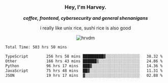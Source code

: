 <div align="center">
    <h3> Hey, I'm Harvey.</h3>
    <p><i><b>coffee, frontend, cybersecurity and general shenanigans</b></i></p>
    <p>i really like unix rice, sushi rice is also good</p>
</div>

<p align="center">  <img src="https://komarev.com/ghpvc/?username=hrvdm&label=Views&color=252733&style=for-the-badge" alt="hrvdm" /> </p>

<!--START_SECTION:waka-->

```txt
Total Time: 503 hrs 50 mins

TypeScript        256 hrs 58 mins █████████▓░░░░░░░░░░░░░░░   38.32 %
Other             166 hrs 43 mins ██████▒░░░░░░░░░░░░░░░░░░   24.86 %
Python            96 hrs 17 mins  ███▓░░░░░░░░░░░░░░░░░░░░░   14.36 %
JavaScript        75 hrs 48 mins  ██▓░░░░░░░░░░░░░░░░░░░░░░   11.31 %
JSON              19 hrs 17 mins  ▓░░░░░░░░░░░░░░░░░░░░░░░░   02.88 %
```

<!--END_SECTION:waka-->
